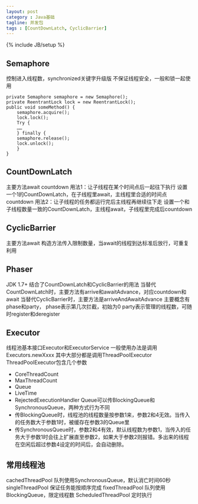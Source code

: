 ```yaml
---
layout: post
category : Java基础
tagline: 并发包
tags : [CountDownLatch, CyclicBarrier]
---
```

{% include JB/setup %}

## Semaphore
控制进入线程数，synchronized关键字升级版
不保证线程安全，一般和锁一起使用
```
private Semaphore semaphore = new Semaphore();
private ReentrantLock lock = new ReentrantLock();
public void someMethod() {
	semaphore.acquire();
	lock.lock();
	Try {
	……
	} finally {
	semaphore.release();
	lock.unlock();
	}
}
```
	
## CountDownLatch
主要方法await countdown
用法1：让子线程在某个时间点后一起往下执行
设置一个1的CountDownLatch，在子线程里await，主线程里合适的时间点countdown
用法2：让子线程的任务都运行完后主线程再继续往下走
设置一个和子线程数量一致的CountDownLatch，主线程await，子线程里完成后countdown

## CyclicBarrier
主要方法await
构造方法传入限制数量，当await的线程到达标准后放行，可重复利用

## Phaser
JDK 1.7+
结合了CountDownLatch和CyclicBarrier的用法
当替代CountDownLatch时，主要方法有arrive和awaitAdvance，对应countdown和await
当替代CyclicBarrier时，主要方法是arriveAndAwaitAdvance
主要概念有phase和party，
phase表示第几次拦截，初始为0
party表示管理的线程数，可随时register和deregister

## Executor
线程池基本接口Executor和ExecutorService
一般使用办法是调用Executors.newXxxx
其中大部分都是调用ThreadPoolExecutor
ThreadPoolExecutor包含几个参数 
- CoreThreadCount
- MaxThreadCount
- Queue
- LiveTime
- RejectedExecutionHandler 
Queue可以传BlockingQueue和SynchronousQueue，两种方式行为不同
- 传BlockingQueue时，线程池的线程数量按参数1来，参数2和4无效。当传入的任务数大于参数1时，被缓存在参数3的Queue里
- 传SynchronousQueue时，参数2和4有效，默认线程数为参数1，当传入的任务大于参数1时会往上扩展直至参数2，如果大于参数2则报错。多出来的线程在空闲后超过参数4设定的时间后，会自动删除。
	
## 常用线程池
cachedThreadPool 队列使用SynchronousQueue，默认消亡时间60秒
singleThreadPool 保证任务能按顺序完成
fixedThreadPool 队列使用BlockingQueue，限定线程数
ScheduledThreadPool 定时执行
